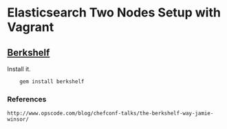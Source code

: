 Elasticsearch Two Nodes Setup with Vagrant
==============================

## [Berkshelf](http://berkshelf.com/)

Install it.

```sh
    gem install berkshelf
```

### References
    http://www.opscode.com/blog/chefconf-talks/the-berkshelf-way-jamie-winsor/
